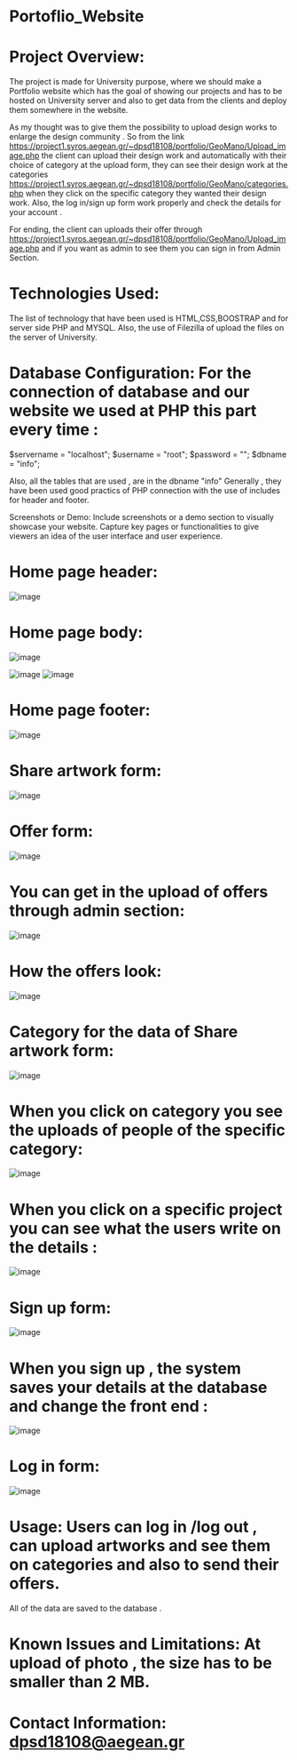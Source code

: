 # Portoflio_Website

# Project Overview:
The project is made for University purpose, where we should make a Portfolio website which has the goal of showing our projects and has to be hosted on University server and also to get data from the clients and deploy them somewhere in the website.

As my thought was to give them the possibility to upload design works to enlarge the design community .
So from the link https://project1.syros.aegean.gr/~dpsd18108/portfolio/GeoMano/Upload_image.php the client can upload their design work and automatically with their choice of category at the upload form, they can see their design work at the categories https://project1.syros.aegean.gr/~dpsd18108/portfolio/GeoMano/categories.php when they click on the specific category they wanted their design work. 
Also, the log in/sign up form work properly and check the details for your account . 

For ending, the client can uploads their offer through https://project1.syros.aegean.gr/~dpsd18108/portfolio/GeoMano/Upload_image.php and if you want as admin to see them you can sign in from Admin Section. 

# Technologies Used: 
The list of technology that have been used is HTML,CSS,BOOSTRAP and for server side PHP and MYSQL. Also, the use of Filezilla of upload the files on the server of University. 



# Database Configuration: For the connection of database and our website we used at PHP this part every time :
$servername = "localhost";
$username = "root";
$password = "";
$dbname = "info";

Also, all the tables that are used , are in the dbname "info" 
Generally , they have been used good practics of PHP connection with the use of includes for header and footer.

Screenshots or Demo: Include screenshots or a demo section to visually showcase your website. Capture key pages or functionalities to give viewers an idea of the user interface and user experience.
# Home page header: 
![image](https://github.com/dpsd18108/Portoflio_Website/assets/101745590/29d38e33-3f65-4a26-abb4-5d78535adb2e)
# Home page body: 
![image](https://github.com/dpsd18108/Portoflio_Website/assets/101745590/39b24fcd-81ac-499f-870e-4bd3790eed9a)

![image](https://github.com/dpsd18108/Portoflio_Website/assets/101745590/e1af3124-90ea-46d2-abcc-406cdf69b00a)
![image](https://github.com/dpsd18108/Portoflio_Website/assets/101745590/5a97ef5b-adc9-4500-8cdd-ec15185e6b8e)

# Home page footer: 
![image](https://github.com/dpsd18108/Portoflio_Website/assets/101745590/685f88f5-0f16-4db9-9639-dfd049e35a78)

# Share artwork form:
![image](https://github.com/dpsd18108/Portoflio_Website/assets/101745590/607359f3-1ff6-443b-8938-f0443de49d76)

# Offer form: 
![image](https://github.com/dpsd18108/Portoflio_Website/assets/101745590/d0a9aad2-b2be-4b25-aa0e-244615218559)

# You can get in the upload of offers through admin section: 

![image](https://github.com/dpsd18108/Portoflio_Website/assets/101745590/cb4adb93-fa0a-44b0-939e-ffc030458109)

# How the offers look: 

![image](https://github.com/dpsd18108/Portoflio_Website/assets/101745590/9e26c305-f781-42a5-b171-d009de0fec18)



# Category for the data of Share artwork form: 

![image](https://github.com/dpsd18108/Portoflio_Website/assets/101745590/a0b58931-7a7a-4266-ab77-e0f2d779c0ec)

# When you click on category you see the uploads of people of the specific category: 

![image](https://github.com/dpsd18108/Portoflio_Website/assets/101745590/3376953c-02f4-4740-8e50-9309389dc087)

# When you click on a specific project you can see what the users write on the details : 
![image](https://github.com/dpsd18108/Portoflio_Website/assets/101745590/ebbbf72c-8eda-45e2-85f5-4481ca910aa0)

# Sign up form: 
![image](https://github.com/dpsd18108/Portoflio_Website/assets/101745590/6f372bcf-1b3f-4d98-bef6-4b0259f8552d)

# When you sign up , the system saves your details at the database and change the front end : 
![image](https://github.com/dpsd18108/Portoflio_Website/assets/101745590/a0eabe1c-fb84-4475-b5f6-3fd821c22a8a)

# Log in form: 
![image](https://github.com/dpsd18108/Portoflio_Website/assets/101745590/af43c6e8-a7da-40b7-b18a-7e798a2d9cdb)





# Usage: Users can log in /log out , can upload artworks and see them on categories and also to send their offers. 
All of the data are saved to the database . 

# Known Issues and Limitations: At upload of photo , the size has to be smaller than 2 MB.





# Contact Information: dpsd18108@aegean.gr 

